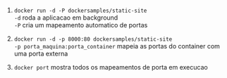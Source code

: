 1. `docker run -d -P dockersamples/static-site`  
`-d` roda a aplicacao em background  
`-P` cria um mapeamento automatico de portas  

2. `docker run -d -p 8000:80 dockersamples/static-site`  
`-p porta_maquina:porta_container` mapeia as portas do container com uma porta externa

3. `docker port` mostra todos os mapeamentos de porta em execucao